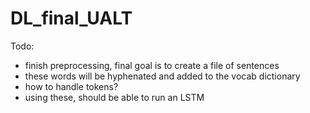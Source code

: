 # DL_final_UALT

Todo:
- finish preprocessing, final goal is to create a file of sentences
- these words will be hyphenated and added to the vocab dictionary
- how to handle <UNK> tokens? 
- using these, should be able to run an LSTM